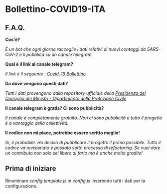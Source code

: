 # Bollettino-COVID19-ITA

F.A.Q.
------

**Cos'è?**

*È un bot che ogni giorno raccoglie i dati relativi ai nuovi contaggi da SARS-CoV-2 e li pubblica su un canale telegram.*

**Qual è il link al canale telegram?**

*Il link è il seguente : [Covid-19 Bollettino](https://t.me/covid19bollettinoenotizie)*

**Da dove vengono questi dati?**

*Tutti i dati provengono dalla repository ufficiale della [Presidenza del Consiglio dei Ministri - Dipartimento della Protezione Civile](https://github.com/pcm-dpc/COVID-19)*

**Il canale telegram è gratis? Ci sono pubblicità?**

*Il canale è completamente gratuito. Non ci sono pubblicità e tutto il progetto è a vantaggio della collettività.*

**Il codice non mi piace, potrebbe essere scritto meglio!**

*Si, è probabile. Ho deciso di pubblicare il progetto il prima possibile.  Tutto il codice va revisionato e passato sotto processo di refactoring. Se vuoi dare un contributo non solo sei libero di farlo ma è anche molto gradito!*

Prima di iniziare
-----------------

Rinominare *config.template.js* in *config.js* inserendo tutti i dati per la configurazione.